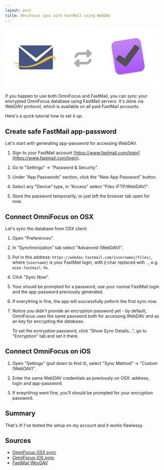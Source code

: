 ```yaml
---
layout: post
title: OmniFocus sync with FastMail using WebDAV
---
```


![FastMail OmniFocus sync](/assets/fastmail_omnifocus/fastmail_omnifocus_sync.png)

If you happen to use both OmniFocus and FastMail, you can
sync your encrypted OmniFocus database using FastMail servers.
It's done via WebDAV protocol, which is available on all paid FastMail
accounts.

Here's a quick tutorial how to set it up.

## Create safe FastMail app-password

Let's start with generating app-password for accessing WebDAV.

1. Sign to your FastMail account [https://www.fastmail.com/login](https://www.fastmail.com/login).

2. Go to "Settings" -> "Password & Security".

3. Under "App Passwords" section, click the "New App Password" button.

4. Select any "Device" type, in "Access" select "Files (FTP/WebDAV)".

5. Store the password temporarily, or just left the browser tab open for now.

## Connect OmniFocus on OSX

Let's sync the database from OSX client:

1. Open "Preferences".

2. In "Synchronization" tab select "Advanced (WebDAV)".

3. Put in this address: `https://webdav.fastmail.com/{username}/files/`, where `{username}`
   is your FastMail login, with `@` char replaced with `.`, e.g. `mike.fastmail.fm`.

4. Click "Sync Now".

5. Your should be prompted for a password, use your normal FastMail login and
   the app-password previously generated.

6. If everything is fine, the app will successfully peform the first sync now.

7. Notice you didn't provide an encryption password yet - by default,
   OmniFocus uses the same password both for accessing WebDAV and as an
   key for encrypting the database.

   To set the ecnryption password, click "Show Sync Details...",
   go to "Encryption" tab and set it there.

## Connect OmniFocus on iOS

1. Open "Settings" (pull down to find it), select "Sync Method" -> "Custom (WebDAV)".

2. Enter the same WebDAV credentials as previously on OSX: address, login and app-password.

3. If eveyrtihng went fine, you'll should be prompted for your encryption password.

## Summary

That's it! I've tested the setup on my account and it works flawlessy.

## Sources

* [OmniFocus OSX sync](https://support.omnigroup.com/documentation/omnifocus/mac/2.7/en/getting-synced)
* [OmniFocus iOS sync](https://support.omnigroup.com/documentation/omnifocus/ios/2.17/en/getting-synced)
* [FastMail WevDAV](https://www.fastmail.com/help/files/davnftp.html)

